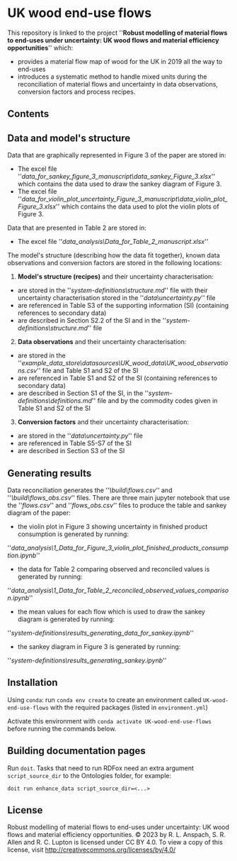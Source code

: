 # UK wood end-use flows 

This repository is linked to the project ''**Robust modelling of material flows to end-uses under uncertainty: UK wood flows and material efficiency opportunities**'' which:
- provides a material flow map of wood for the UK in 2019 all the way to end-uses
- introduces a systematic method to handle mixed units during the reconciliation of material flows and uncertainty in data observations, conversion factors and process recipes.

## Contents

## Data and model's structure

Data that are graphically represented in Figure 3 of the paper are stored in:
- The excel file ''*data_for_sankey_figure_3_manuscript\data_sankey_Figure_3.xlsx*'' which contains the data used to draw the sankey diagram of Figure 3.
- The excel file ''*data_for_violin_plot_uncertainty_Figure_3_manuscript\data_violin_plot_Figure_3.xlsx*'' which contains the data used to plot the violin plots of Figure 3.

Data that are presented in Table 2 are stored in:
- The excel file ''*data_analysis\Data_for_Table_2_manuscript.xlsx*''

The model's structure (describing how the data fit together), known data observations and conversion factors are stored in the following locations:

1. **Model's structure (recipes)** and their uncertainty characterisation:

 - are stored in the ''*system-definitions\structure.md*'' file with their uncertainty characterisation stored in the ''*data\uncertainty.py*'' file
 - are referenced in Table S3 of the supporting information (SI) (containing references to secondary data)
 - are described in Section S2.2 of the SI and in the ''*system-definitions\structure.md*'' file

2. **Data observations** and their uncertainty characterisation: 

 - are stored in the ''*example_data_store\datasources\UK_wood_data\UK_wood_observations.csv*'' file and Table S1 and S2 of the SI
 - are referenced in Table S1 and S2 of the SI (containing references to secondary data)
 - are described in Section S1 of the SI, in the ''*system-definitions\definitions.md*'' file and by the commodity codes given in Table S1 and S2 of the SI

3. **Conversion factors** and their uncertainty characterisation:

 - are stored in the ''*data\uncertainty.py*'' file
 - are referenced in Table S5-S7 of the SI
 - are described in Section S3 of the SI 

## Generating results
Data reconciliation generates the ''*\build\flows.csv*'' and ''*\build\flows_obs.csv*'' files.
There are three main jupyter notebook that use the ''*flows.csv*'' and ''*flows_obs.csv*'' files to produce the table and sankey diagram of the paper:
- the violin plot in Figure 3 showing uncertainty in finished product consumption is generated by running:

''*data_analysis\1_Data_for_Figure_3_violin_plot_finished_products_consumption.ipynb*''
- the data for Table 2 comparing observed and reconciled values is generated by running:

''*data_analysis\1_Data_for_Table_2_reconciled_observed_values_comparison.ipynb*''
- the mean values for each flow which is used to draw the sankey diagram is generated by running:

''*system-definitions\results_generating_data_for_sankey.ipynb*'' 
-  the sankey diagram in Figure 3 is generated by running:

''*system-definitions\results_generating_sankey.ipynb*''

## Installation

Using `conda`: run `conda env create` to create an environment called `UK-wood-end-use-flows` with the required packages (listed in `environment.yml`)

Activate this environment with `conda activate UK-wood-end-use-flows` before running the commands below.

## Building documentation pages

Run `doit`. Tasks that need to run RDFox need an extra argument `script_source_dir` to the Ontologies folder, for example:

```
doit run enhance_data script_source_dir=<...>
```

## License

Robust modelling of material flows to end-uses under uncertainty: UK wood flows and material efficiency opportunities. © 2023 by R. L. Anspach, S. R. Allen and R. C. Lupton is licensed under CC BY 4.0. To view a copy of this license, visit http://creativecommons.org/licenses/by/4.0/